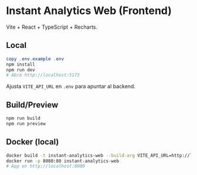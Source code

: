 # Instant Analytics Web (Frontend)

Vite + React + TypeScript + Recharts.

## Local

```powershell
copy .env.example .env
npm install
npm run dev
# Abre http://localhost:5173
```

Ajusta `VITE_API_URL` en `.env` para apuntar al backend.

## Build/Preview

```bash
npm run build
npm run preview
```

## Docker (local)

```bash
docker build -t instant-analytics-web --build-arg VITE_API_URL=http://localhost:8000 .
docker run -p 8080:80 instant-analytics-web
# App en http://localhost:8080
